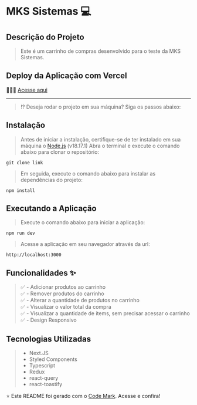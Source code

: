 # MKS Sistemas 💻

## Descrição do Projeto
> Este é um carrinho de compras desenvolvido para o teste da MKS Sistemas. <br>

## Deploy da Aplicação com Vercel
👨🏼‍💻 [Acesse aqui](https://mks-frontend-vitornogueira.vercel.app/)

---

> ⁉️ Deseja rodar o projeto em sua máquina? Siga os passos abaixo:

## Instalação
> Antes de iniciar a instalação, certifique-se de ter instalado em sua máquina o [Node.js](https://nodejs.org/en/download/) (v18.17.1)
> Abra o terminal e execute o comando abaixo para clonar o repositório:
```shell
git clone link
```

> Em seguida, execute o comando abaixo para instalar as dependências do projeto:
```shell
npm install
```

## Executando a Aplicação
> Execute o comando abaixo para iniciar a aplicação:
```shell
npm run dev
```

> Acesse a aplicação em seu navegador através da url:
```shell
http://localhost:3000
```

## Funcionalidades ✨
> ✅ - Adicionar produtos ao carrinho <br>
> ✅ - Remover produtos do carrinho <br>
> ✅ - Alterar a quantidade de produtos no carrinho <br>
> ✅ - Visualizar o valor total da compra <br>
> ✅ - Visualizar a quantidade de items, sem precisar acessar o carrinho <br>
> ✅ - Design Responsivo <br>

## Tecnologias Utilizadas
> - Next.JS
> - Styled Components
> - Typescript
> - Redux
> - react-query
> - react-toastify

⭐️ Este README foi gerado com o [Code Mark](https://code-mark.vercel.app/). Acesse e confira!